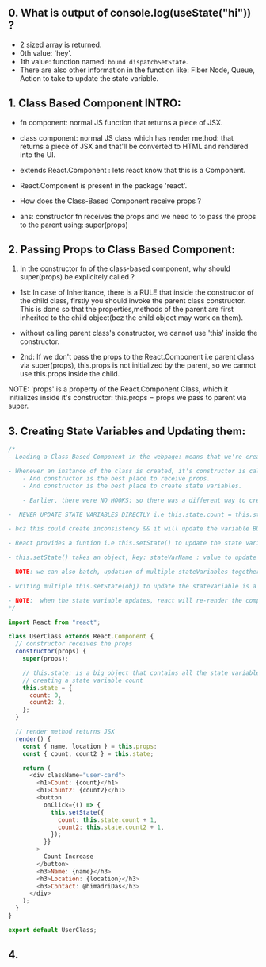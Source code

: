 ## 0. What is output of console.log(useState("hi")) ?

- 2 sized array is returned.
- 0th value: 'hey'.
- 1th value: function named: `bound dispatchSetState`.
- There are also other information in the function like: Fiber Node, Queue, Action to take to update the state variable.

## 1. Class Based Component INTRO:

- fn component: normal JS function that returns a piece of JSX.

- class component: normal JS class which has render method: that returns a piece of JSX and that'll be converted to HTML and rendered into the UI.

- extends React.Component : lets react know that this is a Component.

- React.Component is present in the package 'react'.

- How does the Class-Based Component receive props ?
- ans: constructor fn receives the props and we need to to pass the props to the parent using: super(props)

## 2. Passing Props to Class Based Component:

1. In the constructor fn of the class-based component, why should super(props) be explicitely called ?

- 1st: In case of Inheritance, there is a RULE that inside the constructor of the child class, firstly you should invoke the parent class constructor. This is done so that the properties,methods of the parent are first inherited to the child object(bcz the child object may work on them).

- without calling parent class's constructor, we cannot use 'this' inside the constructor.

- 2nd: If we don't pass the props to the React.Component i.e parent class via super(props), this.props is not initialized by the parent, so we cannot use this.props inside the child.

NOTE: 'props' is a property of the React.Component Class, which it initializes inside it's constructor: this.props = props we pass to parent via super.

## 3. Creating State Variables and Updating them:

```javascript
/* 
- Loading a Class Based Component in the webpage: means that we're creating a instance of the class.

- Whenever an instance of the class is created, it's constructor is called: 
    - And constructor is the best place to receive props.
    - And constructor is the best place to create state variables.

    - Earlier, there were NO HOOKS: so there was a different way to create stateVariables. i.e using this.state : {stateVariable: value}

-  NEVER UPDATE STATE VARIABLES DIRECTLY i.e this.state.count = this.state.count + 1;

- bcz this could create inconsistency && it will update the variable BUT won't automatically re-render the component on update.

- React provides a funtion i.e this.setState() to update the state variables. we can access this.setState() anywhere in the Class Component.

- this.setState() takes an object, key: stateVarName : value to update it with

- NOTE: we can also batch, updation of multiple stateVariables together to be done in SINGLE RENDER && in this.state = {}, only those stateVariables are getting updated which we're updating using this.setState().

- writing multiple this.setState(obj) to update the stateVariable is a bad practice, rather we can batch multiple updated together.

- NOTE:  when the state variable updates, react will re-render the component -> virtual DOM comparison -> only update a specific portion of the UI.
*/

import React from "react";

class UserClass extends React.Component {
  // constructor receives the props
  constructor(props) {
    super(props);

    // this.state: is a big object that contains all the state variables.
    // creating a state variable count
    this.state = {
      count: 0,
      count2: 2,
    };
  }

  // render method returns JSX
  render() {
    const { name, location } = this.props;
    const { count, count2 } = this.state;

    return (
      <div className="user-card">
        <h1>Count: {count}</h1>
        <h1>Count2: {count2}</h1>
        <button
          onClick={() => {
            this.setState({
              count: this.state.count + 1,
              count2: this.state.count2 + 1,
            });
          }}
        >
          Count Increase
        </button>
        <h3>Name: {name}</h3>
        <h3>Location: {location}</h3>
        <h3>Contact: @himadriDas</h3>
      </div>
    );
  }
}

export default UserClass;
```

## 4.
